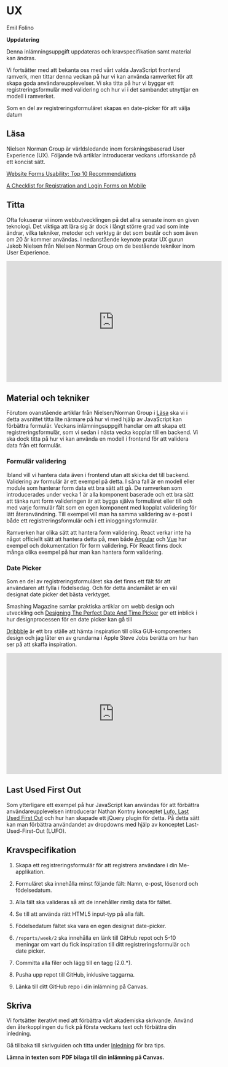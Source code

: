 # UX

<p class="author">Emil Folino</p>

<div class="under-construction" id="under-construction">
    <div class="under-construction-text">
        <p><strong>Uppdatering</strong></p>
        <p>Denna inlämningsuppgift uppdateras och kravspecifikation samt material kan ändras.</p>
    </div>
</div>

Vi fortsätter med att bekanta oss med vårt valda JavaScript frontend ramverk, men tittar denna veckan på hur vi kan använda ramverket för att skapa goda användareupplevelser. Vi ska titta på hur vi byggar ett registreringsformulär med validering och hur vi i det sambandet utnyttjar en modell i ramverket.

Som en del av registreringsformuläret skapas en date-picker för att välja datum



## Läsa

Nielsen Norman Group är världsledande inom forskningsbaserad User Experience (UX). Följande två artiklar introducerar veckans utforskande på ett koncist sätt.

[Website Forms Usability: Top 10 Recommendations](https://www.nngroup.com/articles/web-form-design/)

[A Checklist for Registration and Login Forms on Mobile](https://www.nngroup.com/articles/checklist-registration-login/)



## Titta

Ofta fokuserar vi inom webbutvecklingen på det allra senaste inom en given teknologi. Det viktiga att lära sig är dock i långt större grad vad som inte ändrar, vilka tekniker, metoder och verktyg är det som består och som även om 20 år kommer användas. I nedanstående keynote pratar UX gurun Jakob Nielsen från Nielsen Norman Group om de bestående tekniker inom User Experience.

<div class='embed-container'><iframe width="560" height="315" src="https://www.youtube.com/embed/OtBeg5eyEHU" frameborder="0" allow="accelerometer; autoplay; encrypted-media; gyroscope; picture-in-picture" allowfullscreen></iframe></div>



## Material och tekniker

Förutom ovanstående artiklar från Nielsen/Norman Group i [Läsa](#lasa) ska vi i detta avsnittet titta lite närmare på hur vi med hjälp av JavaScript kan förbättra formulär. Veckans inlämningsuppgift handlar om att skapa ett registreringsformulär, som vi sedan i nästa vecka kopplar till en backend. Vi ska dock titta på hur vi kan använda en modell i frontend för att validera data från ett formulär.



### Formulär validering

Ibland vill vi hantera data även i frontend utan att skicka det till backend. Validering av formulär är ett exempel på detta. I såna fall är en modell eller module som hanterar form data ett bra sätt att gå. De ramverken som introducerades under vecka 1 är alla komponent baserade och ett bra sätt att tänka runt form valideringen är att bygga själva formuläret eller till och med varje formulär fält som en egen komponent med kopplat validering för lätt återanvändning. Till exempel vill man ha samma validering av e-post i både ett registreringsformulär och i ett inloggningsformulär.

Ramverken har olika sätt att hantera form validering. React verkar inte ha något officiellt sätt att hantera detta på, men både [Angular](https://angular.io/guide/form-validation) och [Vue](https://vuejs.org/v2/cookbook/form-validation.html) har exempel och dokumentation för form validering. För React finns dock många olika exempel på hur man kan hantera form validering.



### Date Picker

Som en del av registreringsformuläret ska det finns ett fält för att användaren att fylla i födelsedag. Och för detta ändamålet är en väl designat date picker det bästa verktyget.

Smashing Magazine samlar praktiska artiklar om webb design och utveckling och [Designing The Perfect Date And Time Picker](https://www.smashingmagazine.com/2017/07/designing-perfect-date-time-picker/) ger ett inblick i hur designprocessen för en date picker kan gå till

[Dribbble](https://dribbble.com/tags/date_picker) är ett bra ställe att hämta inspiration till olika GUI-komponenters design och jag låter en av grundarna i Apple Steve Jobs berätta om hur han ser på att skaffa inspiration.

<div class='embed-container'><iframe width="560" height="315" src="https://www.youtube.com/embed/CW0DUg63lqU" frameborder="0" allow="accelerometer; autoplay; encrypted-media; gyroscope; picture-in-picture" allowfullscreen></iframe></div>



## Last Used First Out

Som ytterligare ett exempel på hur JavaScript kan användas för att förbättra användareupplevelsen introducerar Nathan Kontny konceptet [Lufo, Last Used First Out](https://m.signalvnoise.com/lufo--last-used-first-out---an-easy-way-to-drastically-improve-the-user-experience-of-long-select/) och hur han skapade ett jQuery plugin för detta. På detta sätt kan man förbättra användandet av dropdowns med hjälp av konceptet Last-Used-First-Out (LUFO).



## Kravspecifikation

1. Skapa ett registreringsformulär för att registrera användare i din Me-applikation.

1. Formuläret ska innehålla minst följande fält: Namn, e-post, lösenord och födelsedatum.

1. Alla fält ska valideras så att de innehåller rimlig data för fältet.

1. Se till att använda rätt HTML5 input-typ på alla fält.

1. Födelsedatum fältet ska vara en egen designat date-picker.

1. `/reports/week/2` ska innehålla en länk till GitHub repot och 5-10 meningar om vart du fick inspiration till ditt registreringsformulär och date picker.

1. Committa alla filer och lägg till en tagg (2.0.\*).

1. Pusha upp repot till GitHub, inklusive taggarna.

1. Länka till ditt GitHub repo i din inlämning på Canvas.



## Skriva

Vi fortsätter iterativt med att förbättra vårt akademiska skrivande. Använd den återkopplingen du fick på första veckans text och förbättra din inledning.

Gå tillbaka till skrivguiden och titta under [Inledning](http://skrivguiden.se/skriva/uppsatsens_delar/#inledning) för bra tips.

**Lämna in texten som PDF bilaga till din inlämning på Canvas.**
